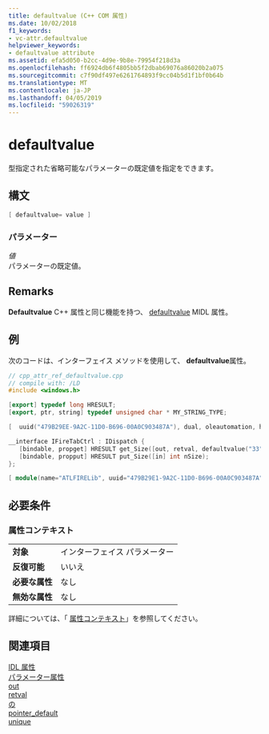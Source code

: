```yaml
---
title: defaultvalue (C++ COM 属性)
ms.date: 10/02/2018
f1_keywords:
- vc-attr.defaultvalue
helpviewer_keywords:
- defaultvalue attribute
ms.assetid: efa5d050-b2cc-4d9e-9b8e-79954f218d3a
ms.openlocfilehash: ff6924db6f4805bb5f2dbab69076a86020b2a075
ms.sourcegitcommit: c7f90df497e6261764893f9cc04b5d1f1bf0b64b
ms.translationtype: MT
ms.contentlocale: ja-JP
ms.lasthandoff: 04/05/2019
ms.locfileid: "59026319"
---
```

# <a name="defaultvalue"></a>defaultvalue

型指定された省略可能なパラメーターの既定値を指定をできます。

## <a name="syntax"></a>構文

```cpp
[ defaultvalue= value ]
```

### <a name="parameters"></a>パラメーター

*値*<br/>
パラメーターの既定値。

## <a name="remarks"></a>Remarks

**Defaultvalue** C++ 属性と同じ機能を持つ、 [defaultvalue](/windows/desktop/Midl/defaultvalue) MIDL 属性。

## <a name="example"></a>例

次のコードは、インターフェイス メソッドを使用して、 **defaultvalue**属性。

```cpp
// cpp_attr_ref_defaultvalue.cpp
// compile with: /LD
#include <windows.h>

[export] typedef long HRESULT;
[export, ptr, string] typedef unsigned char * MY_STRING_TYPE;

[  uuid("479B29EE-9A2C-11D0-B696-00A0C903487A"), dual, oleautomation, helpstring("IFireTabCtrl Interface"), helpcontext(122), pointer_default(unique) ]

__interface IFireTabCtrl : IDispatch {
   [bindable, propget] HRESULT get_Size([out, retval, defaultvalue("33")] long *nSize);
   [bindable, propput] HRESULT put_Size([in] int nSize);
};

[ module(name="ATLFIRELib", uuid="479B29E1-9A2C-11D0-B696-00A0C903487A",    version="1.0", helpstring="ATLFire 1.0 Type Library") ];
```

## <a name="requirements"></a>必要条件

### <a name="attribute-context"></a>属性コンテキスト

|||
|-|-|
|**対象**|インターフェイス パラメーター|
|**反復可能**|いいえ|
|**必要な属性**|なし|
|**無効な属性**|なし|

詳細については、「 [属性コンテキスト](cpp-attributes-com-net.md#contexts)」を参照してください。

## <a name="see-also"></a>関連項目

[IDL 属性](idl-attributes.md)<br/>
[パラメーター属性](parameter-attributes.md)<br/>
[out](out-cpp.md)<br/>
[retval](retval.md)<br/>
[の](in-cpp.md)<br/>
[pointer_default](pointer-default.md)<br/>
[unique](unique-cpp.md)